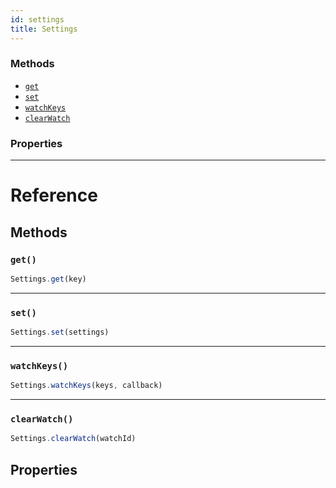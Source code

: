 ```yaml
---
id: settings
title: Settings
---
```




### Methods

- [`get`](docs/settings.html#get)
- [`set`](docs/settings.html#set)
- [`watchKeys`](docs/settings.html#watchkeys)
- [`clearWatch`](docs/settings.html#clearwatch)


### Properties





---

# Reference

## Methods

### `get()`

```javascript
Settings.get(key)
```



---

### `set()`

```javascript
Settings.set(settings)
```



---

### `watchKeys()`

```javascript
Settings.watchKeys(keys, callback)
```



---

### `clearWatch()`

```javascript
Settings.clearWatch(watchId)
```



## Properties



